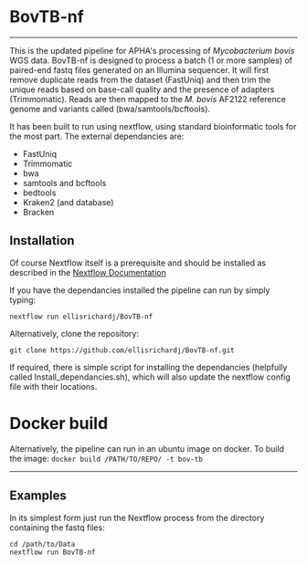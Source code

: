 # **BovTB-nf**

------------

This is the updated pipeline for APHA's processing of *Mycobacterium bovis* WGS data. BovTB-nf is designed to process a batch (1 or more samples) of paired-end fastq files generated on an Illumina sequencer. It will first remove duplicate reads from the dataset (FastUniq) and then trim the unique reads based on base-call quality and the presence of adapters (Trimmomatic). Reads are then mapped to the *M. bovis* AF2122 reference genome and variants called (bwa/samtools/bcftools).

It has been built to run using nextflow, using standard bioinformatic tools for the most part. The external dependancies are:
-	FastUniq
-	Trimmomatic
-	bwa
-	samtools and bcftools
-	bedtools
-	Kraken2 (and database)
-	Bracken

## Installation

Of course Nextflow itself is a prerequisite and should be installed as described in the [Nextflow Documentation](https://www.nextflow.io/docs/latest/getstarted.html)

If you have the dependancies installed the pipeline can run by simply typing: 

	nextflow run ellisrichardj/BovTB-nf

Alternatively, clone the repository:

	git clone https://github.com/ellisrichardj/BovTB-nf.git

If required, there is simple script for installing the dependancies (helpfully called Install_dependancies.sh), which will also update the nextflow config file with their locations.

# Docker build

Alternatively, the pipeline can run in an ubuntu image on docker. 
To build the image:
`docker build /PATH/TO/REPO/ -t bov-tb`

-------------

## Examples

In its simplest form just run the Nextflow process from the directory containing the fastq files:

	cd /path/to/Data
	nextflow run BovTB-nf




